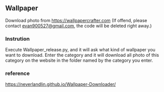 ## Wallpaper
Download photo from https://wallpapercrafter.com (If offend, please contact evan900527@gmail.com, the code will be deleted right away.)
### Instrution
Execute Wallpaper_release.py, and it will ask what kind of wallpaper you want to download. Enter the category and it will download all photo of this category on the website in the folder named by the category you enter.
### reference
https://neverlandlin.github.io/Wallpaper-Downloader/

